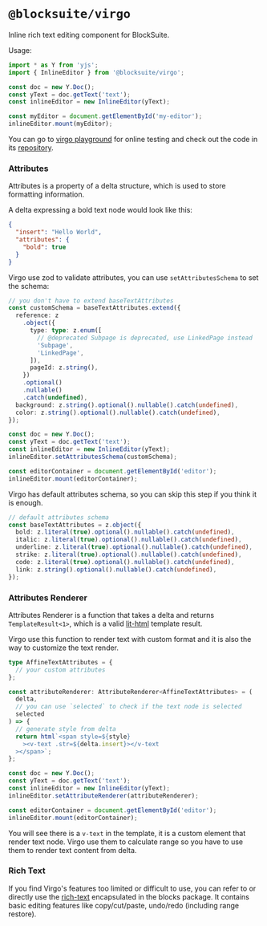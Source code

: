 # `@blocksuite/virgo`

Inline rich text editing component for BlockSuite.

Usage:

```ts
import * as Y from 'yjs';
import { InlineEditor } from '@blocksuite/virgo';

const doc = new Y.Doc();
const yText = doc.getText('text');
const inlineEditor = new InlineEditor(yText);

const myEditor = document.getElementById('my-editor');
inlineEditor.mount(myEditor);
```

You can go to [virgo playground](https://try-blocksuite.vercel.app/examples/virgo/)
for online testing and check out the code in its [repository](https://github.com/toeverything/blocksuite/tree/master/packages/playground/examples/virgo).

### Attributes

Attributes is a property of a delta structure, which is used to store formatting information.

A delta expressing a bold text node would look like this:

```json
{
  "insert": "Hello World",
  "attributes": {
    "bold": true
  }
}
```

Virgo use zod to validate attributes, you can use `setAttributesSchema` to set the schema:

```ts
// you don't have to extend baseTextAttributes
const customSchema = baseTextAttributes.extend({
  reference: z
    .object({
      type: type: z.enum([
        // @deprecated Subpage is deprecated, use LinkedPage instead
        'Subpage',
        'LinkedPage',
      ]),
      pageId: z.string(),
    })
    .optional()
    .nullable()
    .catch(undefined),
  background: z.string().optional().nullable().catch(undefined),
  color: z.string().optional().nullable().catch(undefined),
});

const doc = new Y.Doc();
const yText = doc.getText('text');
const inlineEditor = new InlineEditor(yText);
inlineEditor.setAttributesSchema(customSchema);

const editorContainer = document.getElementById('editor');
inlineEditor.mount(editorContainer);
```

Virgo has default attributes schema, so you can skip this step if you think it is enough.

```ts
// default attributes schema
const baseTextAttributes = z.object({
  bold: z.literal(true).optional().nullable().catch(undefined),
  italic: z.literal(true).optional().nullable().catch(undefined),
  underline: z.literal(true).optional().nullable().catch(undefined),
  strike: z.literal(true).optional().nullable().catch(undefined),
  code: z.literal(true).optional().nullable().catch(undefined),
  link: z.string().optional().nullable().catch(undefined),
});
```

### Attributes Renderer

Attributes Renderer is a function that takes a delta and returns `TemplateResult<1>`, which is a valid [lit-html](https://github.com/lit/lit/tree/main/packages/lit-html) template result.

Virgo use this function to render text with custom format and it is also the way to customize the text render.

```ts
type AffineTextAttributes = {
  // your custom attributes
};

const attributeRenderer: AttributeRenderer<AffineTextAttributes> = (
  delta,
  // you can use `selected` to check if the text node is selected
  selected
) => {
  // generate style from delta
  return html`<span style=${style}
    ><v-text .str=${delta.insert}></v-text
  ></span>`;
};

const doc = new Y.Doc();
const yText = doc.getText('text');
const inlineEditor = new InlineEditor(yText);
inlineEditor.setAttributeRenderer(attributeRenderer);

const editorContainer = document.getElementById('editor');
inlineEditor.mount(editorContainer);
```

You will see there is a `v-text` in the template, it is a custom element that render text node.
Virgo use them to calculate range so you have to use them to render text content from delta.

### Rich Text

If you find Virgo's features too limited or difficult to use, you can refer to or directly use the [rich-text](https://github.com/toeverything/blocksuite/blob/f71df00ce18e3f300caad914aaedf63267158885/packages/blocks/src/components/rich-text/rich-text.ts) encapsulated in the blocks package. It contains basic editing features like copy/cut/paste, undo/redo (including range restore).
